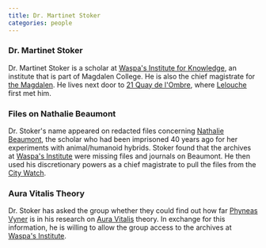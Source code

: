 ```yaml
---
title: Dr. Martinet Stoker
categories: people
---
```


### Dr. Martinet Stoker

Dr. Martinet Stoker is a scholar at [Waspa's Institute for Knowledge](WaspasInstitute), an institute that is part of Magdalen College. He is also the chief magistrate for [the Magdalen](theMagdalen). He lives next door to [21 Quay de l'Ombre](QuaydelOmbre), where [Lelouche](LeloucheKairon) first met him.


### Files on Nathalie Beaumont

Dr. Stoker's name appeared on redacted files concerning [Nathalie Beaumont](NathalieBeaumont), the scholar who had been imprisoned 40 years ago for her experiments with animal/humanoid hybrids. Stoker found that the archives at [Waspa's Institute](WaspasInstitute) were missing files and journals on Beaumont. He then used his discretionary powers as a chief magistrate to pull the files from the [City Watch](CityWatch). 

### Aura Vitalis Theory

Dr. Stoker has asked the group whether they could find out how far [Phyneas Vyner](PhyneasVyner) is in his research on [Aura Vitalis](AuraVitalis) theory. In exchange for this information, he is willing to allow the group access to the archives at [Waspa's Institute](WaspasInstitute).
